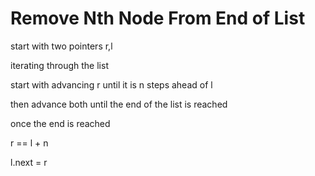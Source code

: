 

# Remove Nth Node From End of List

start with two pointers r,l

iterating through the list

start with advancing r until it is n steps ahead of l

then advance both until the end of the list is reached

once the end is reached

r == l + n

l.next = r
